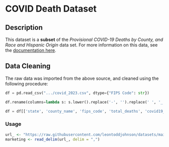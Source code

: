 # COVID Death Dataset

## Description

This dataset is a **subset** of the *Provisional COVID-19 Deaths by County, and Race and Hispanic Origin* data set. For more information on this data, see the [documentation here](https://data.cdc.gov/NCHS/Provisional-COVID-19-Deaths-by-County-and-Race-and/k8wy-p9cg/about_data).

## Data Cleaning

The raw data was imported from the above source, and cleaned using the following procedure:

```python
df = pd.read_csv(".../covid_2023.csv", dtype={"FIPS Code": str})

df.rename(columns=lambda s: s.lower().replace('-', '').replace(' ', '_'), inplace=True)

df = df[['state', 'county_name', 'fips_code', 'total_deaths', 'covid19_deaths']].drop_duplicates()
```

### Usage

```R
url_ <- "https://raw.githubusercontent.com/leontoddjohnson/datasets/main/data/covid_2023/covid_2023.csv"
marketing <- read_delim(url_, delim = ",")
```